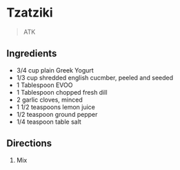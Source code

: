# Tzatziki

> ATK

## Ingredients
* 3/4 cup plain Greek Yogurt
* 1/3 cup shredded english cucmber, peeled and seeded
* 1 Tablespoon EVOO
* 1 Tablespoon chopped fresh dill
* 2 garlic cloves, minced
* 1 1/2 teaspoons lemon juice
* 1/2 teaspoon ground pepper
* 1/4 teaspoon table salt

## Directions
1. Mix

